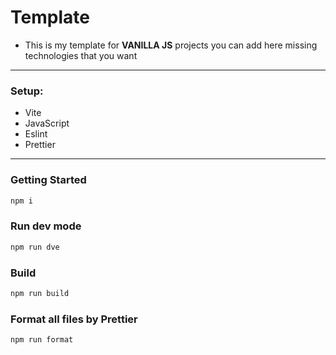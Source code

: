 # Template

- This is my template for **VANILLA JS** projects you can add here missing technologies that you want

---

### Setup:

- Vite
- JavaScript
- Eslint
- Prettier

---

### Getting Started

```bash
npm i
```

### Run dev mode

```bash
npm run dve
```

### Build

```bash
npm run build
```

### Format all files by Prettier

```bash
npm run format
```
